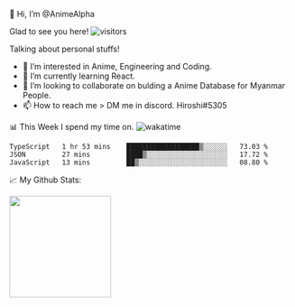 👋 Hi, I’m @AnimeAlpha

Glad to see you here!  ![visitors](https://visitor-badge.glitch.me/badge?page_id=92675084)

Talking about personal stuffs!
- 👀 I’m interested in Anime, Engineering and Coding.
- 🌱 I’m currently learning React.
- 💞️ I’m looking to collaborate on bulding a Anime Database for Myanmar People.
- 📫 How to reach me > DM me in discord. Hiroshi#5305


📊 This Week I spend my time on. ![wakatime](https://wakatime.com/badge/user/47fa5905-5b5a-4ae7-9f80-05725739cf10.svg)

<!--START_SECTION:waka-->
```text
TypeScript   1 hr 53 mins    ██████████████████▒░░░░░░   73.03 % 
JSON         27 mins         ████▒░░░░░░░░░░░░░░░░░░░░   17.72 % 
JavaScript   13 mins         ██▒░░░░░░░░░░░░░░░░░░░░░░   08.80 % 
```
<!--END_SECTION:waka-->


📈 My Github Stats:

<img height="180em" src="https://github-readme-stats.vercel.app/api?username=AnimeAlpha&show_icons=true&hide_border=true&&count_private=true&include_all_commits=true" />

<!---
AnimeAlpha/AnimeAlpha is a ✨ special ✨ repository because its `README.md` (this file) appears on your GitHub profile.
You can click the Preview link to take a look at your changes.
--->
